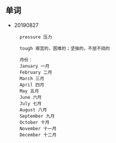 ## 单词
        
- 20190827
        
        pressure 压力
        
        tough 艰苦的，困难的；坚强的，不屈不挠的
        
        月份：
        January 一月
        February 二月
        March 三月
        April 四月
        May 五月
        June 六月
        July 七月
        August 八月
        September 九月
        October 十月
        November 十一月
        December 十二月
